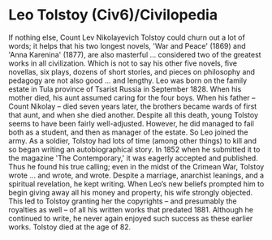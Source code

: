 # Leo Tolstoy (Civ6)/Civilopedia

If nothing else, Count Lev Nikolayevich Tolstoy could churn out a lot of words; it helps that his two longest novels, 'War and Peace' (1869) and 'Anna Karenina' (1877), are also masterful … considered two of the greatest works in all civilization. Which is not to say his other five novels, five novellas, six plays, dozens of short stories, and pieces on philosophy and pedagogy are not also good … and lengthy.
Leo was born on the family estate in Tula province of Tsarist Russia in September 1828. When his mother died, his aunt assumed caring for the four boys. When his father – Count Nikolay – died seven years later, the brothers became wards of first that aunt, and when she died another. Despite all this death, young Tolstoy seems to have been fairly well-adjusted. However, he did managed to fail both as a student, and then as manager of the estate. So Leo joined the army.
As a soldier, Tolstoy had lots of time (among other things) to kill and so began writing an autobiographical story. In 1852 when he submitted it to the magazine 'The Contemporary,' it was eagerly accepted and published. Thus he found his true calling; even in the midst of the Crimean War, Tolstoy wrote … and wrote, and wrote. Despite a marriage, anarchist leanings, and a spiritual revelation, he kept writing.
When Leo’s new beliefs prompted him to begin giving away all his money and property, his wife strongly objected. This led to Tolstoy granting her the copyrights – and presumably the royalties as well – of all his written works that predated 1881. Although he continued to write, he never again enjoyed such success as these earlier works. Tolstoy died at the age of 82.